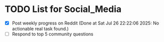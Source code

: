 # TODO List for Social_Media

- [x] Post weekly progress on Reddit  (Done at Sat Jul 26 22:22:06 2025: No actionable real task found.)
- [ ] Respond to top 5 community questions